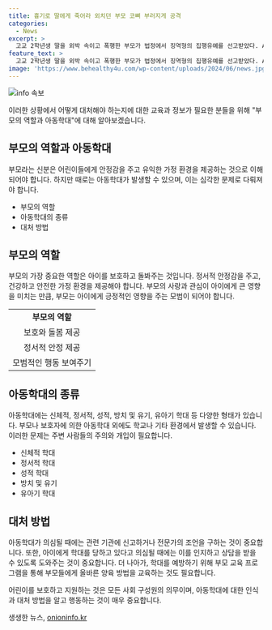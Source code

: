 ```yaml
---
title: 흉기로 딸에게 죽어라 외치던 부모 코뼈 부러지게 공격
categories:
  - News
excerpt: >
  고교 2학년생 딸을 외박 속이고 폭행한 부모가 법정에서 징역형의 집행유예를 선고받았다. A씨는 딸을 여러 차례 때리고, B씨는 스마트폰 케이스로 때려 상해를 입힌 혐의로 기소됐다. 피해자가 자신들을 속여 외박한 사실을 알게 된 부모들은 귀가한 딸을 폭행하고 살려달라고 목을 조르며 스스로 죽으라고 말한 것으로 드러났다. 법정에서 피해자의 진술과 증거를 고려하여 유죄로 판단하였으며, 부모의 행위는 정당한 교육의 범위를 벗어나는 위법한 행위로 평가되었다.
feature_text: >
  고교 2학년생 딸을 외박 속이고 폭행한 부모가 법정에서 징역형의 집행유예를 선고받았다. A씨는 딸을 여러 차례 때리고, B씨는 스마트폰 케이스로 때려 상해를 입힌 혐의로 기소됐다. 피해자가 자신들을 속여 외박한 사실을 알게 된 부모들은 귀가한 딸을 폭행하고 살려달라고 목을 조르며 스스로 죽으라고 말한 것으로 드러났다. 법정에서 피해자의 진술과 증거를 고려하여 유죄로 판단하였으며, 부모의 행위는 정당한 교육의 범위를 벗어나는 위법한 행위로 평가되었다.
image: 'https://www.behealthy4u.com/wp-content/uploads/2024/06/news.jpg'
---
```


<p><img src="https://www.behealthy4u.com/wp-content/uploads/2024/06/news.jpg" alt="info 속보" /></p>

<p>이러한 상황에서 어떻게 대처해야 하는지에 대한 교육과 정보가 필요한 분들을 위해 "부모의 역할과 아동학대"에 대해 알아보겠습니다.</p>

<h2 data-ke-size="size26">부모의 역할과 아동학대</h2>

<p data-ke-size="size16">부모라는 신분은 어린이들에게 안정감을 주고 유익한 가정 환경을 제공하는 것으로 이해되어야 합니다. 하지만 때로는 아동학대가 발생할 수 있으며, 이는 심각한 문제로 다뤄져야 합니다.</p>

<ul>
  <li>부모의 역할</li>
  <li>아동학대의 종류</li>
  <li>대처 방법</li>
</ul>

<h2 data-ke-size="size26">부모의 역할</h2>

<p data-ke-size="size16">부모의 가장 중요한 역할은 아이를 보호하고 돌봐주는 것입니다. 정서적 안정감을 주고, 건강하고 안전한 가정 환경을 제공해야 합니다. 부모의 사랑과 관심이 아이에게 큰 영향을 미치는 만큼, 부모는 아이에게 긍정적인 영향을 주는 모범이 되어야 합니다.</p>

<table>
  <tr>
    <td style="text-align: center; height: 17px;"><b>부모의 역할</b></td>
  </tr>
  <tr>
    <td style="text-align: center; height: 17px;">보호와 돌봄 제공</td>
  </tr>
  <tr>
    <td style="text-align: center; height: 17px;">정서적 안정 제공</td>
  </tr>
  <tr>
    <td style="text-align: center; height: 17px;">모범적인 행동 보여주기</td>
  </tr>
</table>

<h2 data-ke-size="size26">아동학대의 종류</h2>

<p data-ke-size="size16">아동학대에는 신체적, 정서적, 성적, 방치 및 유기, 유아기 학대 등 다양한 형태가 있습니다. 부모나 보호자에 의한 아동학대 외에도 학교나 기타 환경에서 발생할 수 있습니다. 이러한 문제는 주변 사람들의 주의와 개입이 필요합니다.</p>

<ul>
  <li>신체적 학대</li>
  <li>정서적 학대</li>
  <li>성적 학대</li>
  <li>방치 및 유기</li>
  <li>유아기 학대</li>
</ul>

<h2 data-ke-size="size26">대처 방법</h2>

<p data-ke-size="size16">아동학대가 의심될 때에는 관련 기관에 신고하거나 전문가의 조언을 구하는 것이 중요합니다. 또한, 아이에게 학대를 당하고 있다고 의심될 때에는 이를 인지하고 상담을 받을 수 있도록 도와주는 것이 중요합니다. 더 나아가, 학대를 예방하기 위해 부모 교육 프로그램을 통해 부모들에게 올바른 양육 방법을 교육하는 것도 필요합니다.</p>

<p data-ke-size="size16">어린이를 보호하고 지원하는 것은 모든 사회 구성원의 의무이며, 아동학대에 대한 인식과 대처 방법을 알고 행동하는 것이 매우 중요합니다.</p>
생생한 뉴스, <a href="https://onioninfo.kr" rel="dofollow">onioninfo.kr</a>



